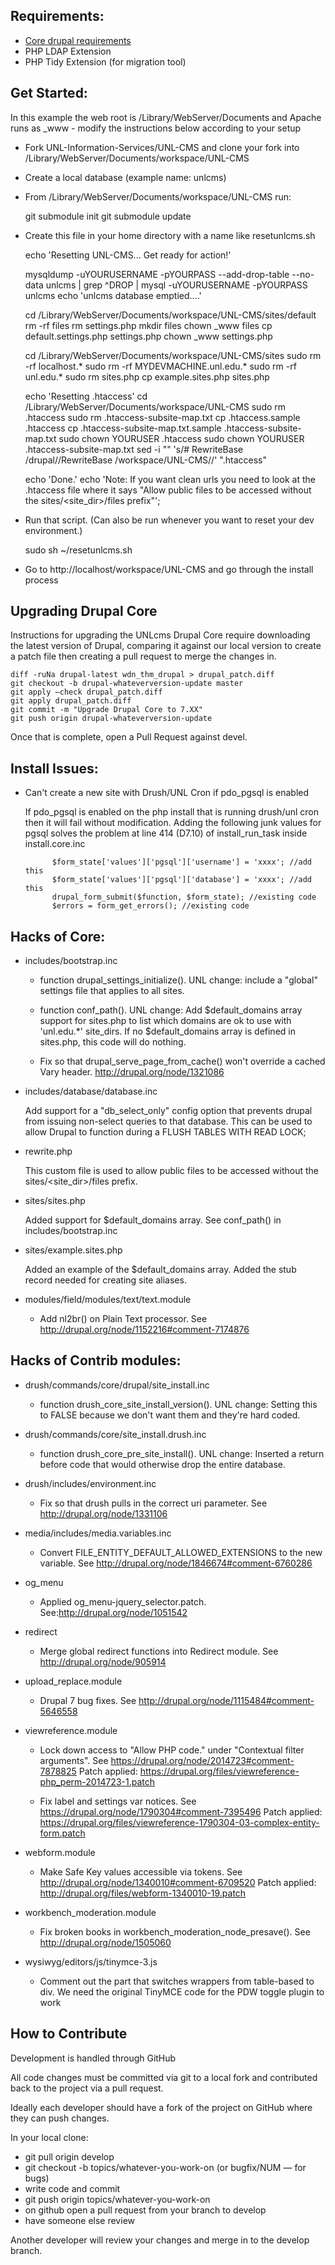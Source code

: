 ## Requirements:

  * [Core drupal requirements](http://drupal.org/requirements)
  * PHP LDAP Extension
  * PHP Tidy Extension (for migration tool)

## Get Started:

In this example the web root is /Library/WebServer/Documents and Apache runs as _www - modify the instructions below according to your setup

  *  Fork UNL-Information-Services/UNL-CMS and clone your fork into /Library/WebServer/Documents/workspace/UNL-CMS
  *  Create a local database (example name: unlcms)
  *  From /Library/WebServer/Documents/workspace/UNL-CMS run:

        git submodule init
        git submodule update

  *  Create this file in your home directory with a name like resetunlcms.sh

        echo 'Resetting UNL-CMS... Get ready for action!'

        mysqldump -uYOURUSERNAME -pYOURPASS --add-drop-table --no-data unlcms | grep ^DROP | mysql -uYOURUSERNAME -pYOURPASS unlcms
        echo 'unlcms database emptied....'

        cd /Library/WebServer/Documents/workspace/UNL-CMS/sites/default
        rm -rf files
        rm settings.php
        mkdir files
        chown _www files
        cp default.settings.php settings.php
        chown _www settings.php

        cd /Library/WebServer/Documents/workspace/UNL-CMS/sites
        sudo rm -rf localhost.*
        sudo rm -rf MYDEVMACHINE.unl.edu.*
        sudo rm -rf unl.edu.*
        sudo rm sites.php
        cp example.sites.php sites.php

        echo 'Resetting .htaccess'
        cd /Library/WebServer/Documents/workspace/UNL-CMS
        sudo rm .htaccess
        sudo rm .htaccess-subsite-map.txt
        cp .htaccess.sample .htaccess
        cp .htaccess-subsite-map.txt.sample .htaccess-subsite-map.txt
        sudo chown YOURUSER .htaccess
        sudo chown YOURUSER .htaccess-subsite-map.txt
        sed -i "" 's/# RewriteBase \/drupal\//RewriteBase \/workspace\/UNL-CMS\//' ".htaccess"

        echo 'Done.'
        echo 'Note: If you want clean urls you need to look at the .htaccess file where it says "Allow public files to be accessed without the sites/<site_dir>/files prefix"';

  *  Run that script. (Can also be run whenever you want to reset your dev environment.)

        sudo sh ~/resetunlcms.sh

  *  Go to http://localhost/workspace/UNL-CMS and go through the install process

## Upgrading Drupal Core

Instructions for upgrading the UNLcms Drupal Core require downloading the latest version of Drupal, comparing it against our local version to create a patch file then creating a pull request to merge the changes in.

```
diff -ruNa drupal-latest wdn_thm_drupal > drupal_patch.diff
git checkout -b drupal-whateverversion-update master
git apply —check drupal_patch.diff
git apply drupal_patch.diff
git commit -m "Upgrade Drupal Core to 7.XX"
git push origin drupal-whateverversion-update
```

Once that is complete, open a Pull Request against devel.

## Install Issues:

  * Can't create a new site with Drush/UNL Cron if pdo_pgsql is enabled

    If pdo_pgsql is enabled on the php install that is running drush/unl cron then it will fail without modification.
    Adding the following junk values for pgsql solves the problem at line 414 (D7.10) of install_run_task inside install.core.inc

              $form_state['values']['pgsql']['username'] = 'xxxx'; //add this
              $form_state['values']['pgsql']['database'] = 'xxxx'; //add this
              drupal_form_submit($function, $form_state); //existing code
              $errors = form_get_errors(); //existing code


## Hacks of Core:

  *  includes/bootstrap.inc

     - function drupal_settings_initialize(). UNL change: include a "global" settings file that applies to all sites.

     - function conf_path(). UNL change: Add $default_domains array support for sites.php to list which domains are ok to use with 'unl.edu.*' site_dirs.
       If no $default_domains array is defined in sites.php, this code will do nothing.

     - Fix so that drupal_serve_page_from_cache() won't override a cached Vary header. http://drupal.org/node/1321086

  *  includes/database/database.inc

     Add support for a "db_select_only" config option that prevents drupal from issuing non-select queries to that database.
     This can be used to allow Drupal to function during a FLUSH TABLES WITH READ LOCK;

  *  rewrite.php

     This custom file is used to allow public files to be accessed without the sites/<site_dir>/files prefix.

  *  sites/sites.php

     Added support for $default_domains array. See conf_path() in includes/bootstrap.inc

  *  sites/example.sites.php

     Added an example of the $default_domains array. Added the stub record needed for creating site aliases.

  *  modules/field/modules/text/text.module

     - Add nl2br() on Plain Text processor. See http://drupal.org/node/1152216#comment-7174876

## Hacks of Contrib modules:

  *  drush/commands/core/drupal/site_install.inc

     - function drush_core_site_install_version(). UNL change: Setting this to FALSE because we don't want them and they're hard coded.

  *  drush/commands/core/site_install.drush.inc

     - function drush_core_pre_site_install(). UNL change: Inserted a return before code that would otherwise drop the entire database.

  *  drush/includes/environment.inc

     - Fix so that drush pulls in the correct uri parameter. See http://drupal.org/node/1331106

  *  media/includes/media.variables.inc

     - Convert FILE_ENTITY_DEFAULT_ALLOWED_EXTENSIONS to the new variable. See http://drupal.org/node/1846674#comment-6760286

  *  og_menu

     - Applied og_menu-jquery_selector.patch. See:http://drupal.org/node/1051542

  *  redirect

     - Merge global redirect functions into Redirect module. See http://drupal.org/node/905914

  *  upload_replace.module

     - Drupal 7 bug fixes. See http://drupal.org/node/1115484#comment-5646558

  *  viewreference.module

     - Lock down access to "Allow PHP code." under "Contextual filter arguments". See https://drupal.org/node/2014723#comment-7878825 Patch applied: https://drupal.org/files/viewreference-php_perm-2014723-1.patch

     - Fix label and settings var notices. See https://drupal.org/node/1790304#comment-7395496 Patch applied: https://drupal.org/files/viewreference-1790304-03-complex-entity-form.patch

  *  webform.module

     - Make Safe Key values accessible via tokens. See http://drupal.org/node/1340010#comment-6709520 Patch applied: http://drupal.org/files/webform-1340010-19.patch

  *  workbench_moderation.module

     - Fix broken books in workbench_moderation_node_presave(). See http://drupal.org/node/1505060

  *  wysiwyg/editors/js/tinymce-3.js

     - Comment out the part that switches wrappers from table-based to div. We need the original TinyMCE code for the PDW toggle plugin to work

## How to Contribute

Development is handled through GitHub

All code changes must be committed via git to a local fork and contributed back to the project via a pull request.

Ideally each developer should have a fork of the project on GitHub where they can push changes.

In your local clone:

 * git pull origin develop
 * git checkout -b topics/whatever-you-work-on (or bugfix/NUM — for bugs)
 * write code and commit
 * git push origin topics/whatever-you-work-on
 * on github open a pull request from your branch to develop
 * have someone else review

Another developer will review your changes and merge in to the develop branch.
